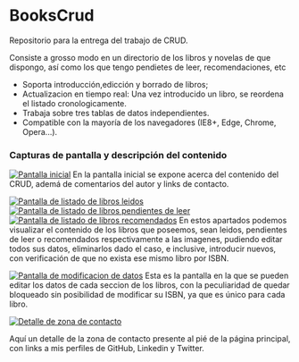 # BooksCrud
Repositorio para la entrega del trabajo de CRUD. 

Consiste a grosso modo en un directorio de los libros y novelas de que dispongo, así como los que tengo pendietes de leer, recomendaciones, etc


- Soporta introducción,edicción y borrado de libros;
- Actualizacion en tiempo real: Una vez introducido un libro, se reordena el listado cronologicamente.
- Trabaja sobre tres tablas de datos independientes.
- Compatible con la mayoría de los navegadores (IE8+, Edge, Chrome, Opera...).


### Capturas de pantalla y descripción del contenido
[![Pantalla inicial](https://github.com/Alegarse/BooksCrud/blob/master/Desc/Desc1.PNG "Pantalla inicial")](https://github.com/Alegarse/BooksCrud/blob/master/Desc/Desc1.PNG "Pantalla inicial")
 En la pantalla inicial se expone acerca del contenido del CRUD, ademá de comentarios del autor y links de contacto.
 
[![Pantalla de listado de libros leidos](https://github.com/Alegarse/BooksCrud/blob/master/Desc/Desc2.PNG "Pantalla de listado de libros leidos")](https://github.com/Alegarse/BooksCrud/blob/master/Desc/Desc2.PNG "Pantalla de listado de libros leidos")
[![Pantalla de listado de libros pendientes de leer](https://github.com/Alegarse/BooksCrud/blob/master/Desc/Desc3.PNG "Pantalla de listado de libros pendientes de leer")](https://github.com/Alegarse/BooksCrud/blob/master/Desc/Desc3.PNG "Pantalla de listado de libros pendientes de leer")
[![Pantalla de listado de libros recomendados](https://github.com/Alegarse/BooksCrud/blob/master/Desc/Desc4.PNG "Pantalla de listado de libros recomendados")](https://github.com/Alegarse/BooksCrud/blob/master/Desc/Desc4.PNG "Pantalla de listado de libros recomendados")
En estos apartados podemos visualizar el contenido de los libros que poseemos, sean leidos, pendientes de leer o recomendados respectivamente a las imagenes, pudiendo editar todos sus datos, eliminarlos dado el caso, e inclusive, introducir nuevos, con verificación de que no exista ese mismo libro por ISBN.

[![Pantalla de modificacion de datos](https://github.com/Alegarse/BooksCrud/blob/master/Desc/Desc5.PNG "Pantalla de modificacion de datos")](https://github.com/Alegarse/BooksCrud/blob/master/Desc/Desc5.PNG "Pantalla de modificacion de datos")
Esta es la pantalla en la que se pueden editar los datos de cada seccion de los libros, con la peculiaridad de quedar bloqueado sin posibilidad de modificar su ISBN, ya que es único para cada libro.

[![Detalle de zona de contacto](https://github.com/Alegarse/BooksCrud/blob/master/Desc/Desc6.PNG "Detalle de zona de contacto")](https://github.com/Alegarse/BooksCrud/blob/master/Desc/Desc6.PNG "Detalle de zona de contacto")

Aquí un detalle de la zona de contacto presente al pié de la página principal, con links a mis perfiles de GitHub, Linkedin y Twitter.
